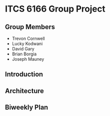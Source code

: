 # ITCS 6166 Group Project

## Group Members

- Trevon Cornwell
- Lucky Kodwani
- David Gary
- Brian Borgia
- Joseph Mauney

## Introduction

## Architecture

## Biweekly Plan
